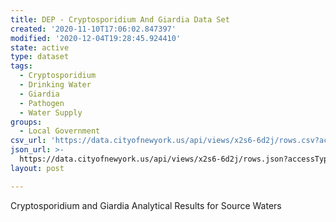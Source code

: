 ```yaml
---
title: DEP - Cryptosporidium And Giardia Data Set
created: '2020-11-10T17:06:02.847397'
modified: '2020-12-04T19:28:45.924410'
state: active
type: dataset
tags:
  - Cryptosporidium
  - Drinking Water
  - Giardia
  - Pathogen
  - Water Supply
groups:
  - Local Government
csv_url: 'https://data.cityofnewyork.us/api/views/x2s6-6d2j/rows.csv?accessType=DOWNLOAD'
json_url: >-
  https://data.cityofnewyork.us/api/views/x2s6-6d2j/rows.json?accessType=DOWNLOAD
layout: post

---
```

Cryptosporidium and Giardia Analytical Results for Source Waters
